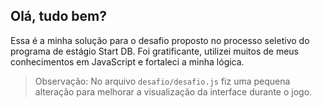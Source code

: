 ## Olá, tudo bem?

Essa é a minha solução para o desafio proposto no processo seletivo do programa de estágio Start DB. Foi gratificante, utilizei muitos de meus conhecimentos em JavaScript e fortaleci a minha lógica.

> Observação: No arquivo `desafio/desafio.js` fiz uma pequena alteração para melhorar a visualização da interface durante o jogo.
